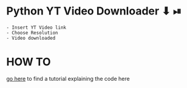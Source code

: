 # Python YT Video Downloader ⬇ ⏯

	- Insert YT Video link
	- Choose Resolution
	- Video downloaded

# HOW TO
[go here](https://blog.mustafaanas.com/posts/diy-yt-python-downloader) to find a tutorial explaining the code here

